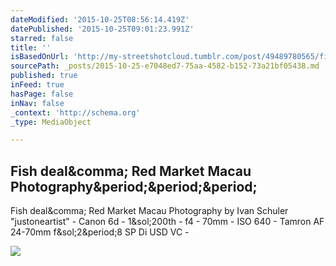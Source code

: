 ```yaml
---
dateModified: '2015-10-25T08:56:14.419Z'
datePublished: '2015-10-25T09:01:23.991Z'
starred: false
title: ''
isBasedOnUrl: 'http://my-streetshotcloud.tumblr.com/post/49489780565/fish-deal-red-market-macau-photography-by-ivan'
sourcePath: _posts/2015-10-25-e7048ed7-75aa-4582-b152-73a21bf05438.md
published: true
inFeed: true
hasPage: false
inNav: false
_context: 'http://schema.org'
_type: MediaObject

---
```

<article style=""><h1>Fish deal&amp;comma; Red Market Macau Photography&amp;period;&amp;period;&amp;period;</h1><p>Fish deal&amp;comma; Red Market Macau Photography by Ivan Schuler "justoneartist" - Canon 6d - 1&amp;sol;200th - f4 - 70mm - ISO 640 - Tamron AF 24-70mm f&amp;sol;2&amp;period;8 SP Di USD VC -</p><img src="http://40.media.tumblr.com/f5619f7b07a7b56800ce6039a1d124cf/tumblr_mm7ej6bbjF1rzlmeco1_500.jpg" /></article>